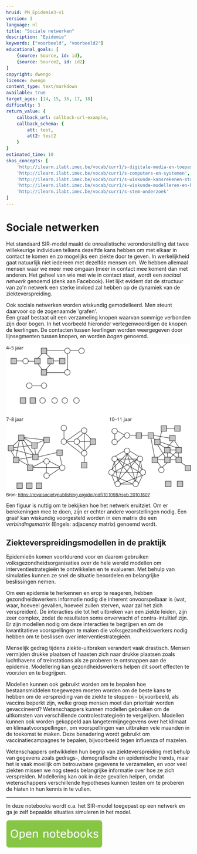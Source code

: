 ```yaml
---
hruid: PN_Epidemie3-v1
version: 3
language: nl
title: "Sociale netwerken"
description: "Epidemie"
keywords: ["voorbeeld", "voorbeeld2"]
educational_goals: [
    {source: Source, id: id}, 
    {source: Source2, id: id2}
]
copyright: dwengo
licence: dwengo
content_type: text/markdown
available: true
target_ages: [14, 15, 16, 17, 18]
difficulty: 3
return_value: {
    callback_url: callback-url-example,
    callback_schema: {
        att: test,
        att2: test2
    }
}
estimated_time: 10
skos_concepts: [
    'http://ilearn.ilabt.imec.be/vocab/curr1/s-digitale-media-en-toepassingen', 
    'http://ilearn.ilabt.imec.be/vocab/curr1/s-computers-en-systemen', 
    'http://ilearn.ilabt.imec.be/vocab/curr1/s-wiskunde-kansrekenen-statistiek',
    'http://ilearn.ilabt.imec.be/vocab/curr1/s-wiskunde-modelleren-en-heuristiek', 
    'http://ilearn.ilabt.imec.be/vocab/curr1/s-stem-onderzoek'
]
---
```


# Sociale netwerken

Het standaard SIR-model maakt de onrealistische veronderstelling dat twee willekeurige individuen telkens dezelfde kans hebben om met elkaar in contact te komen 
en zo mogelijks een ziekte door te geven. In werkelijkheid gaat natuurlijk niet iedereen met dezelfde mensen om. 
We hebben allemaal mensen waar we meer mee omgaan (meer in contact mee komen) dan met anderen. 
Het geheel van wie met wie in contact staat, wordt een *sociaal netwerk* genoemd (denk aan Facebook). Het lijkt evident dat de structuur van zo'n netwerk een sterke invloed zal hebben op de dynamiek van de ziekteverspreiding.

Ook sociale netwerken worden wiskundig gemodelleerd. Men steunt daarvoor op de zogenaamde 'grafen'.  
Een graaf bestaat uit een verzameling knopen waarvan sommige verbonden zijn door bogen. 
In het voorbeeld hieronder vertegenwoordigen de knopen de leerlingen. 
De contacten tussen leerlingen worden weergegeven door lijnsegmenten tussen knopen, en worden *bogen* genoemd. 

![Voorbeelden van gekleurde grafen die netwerken tussen kinderen van verschillende leeftijden voorstellen ([bron](https://royalsocietypublishing.org/doi/full/10.1098/rspb.2010.1807)).](embed/netwerkkinderen.png)
<sub>Bron: https://royalsocietypublishing.org/doi/pdf/10.1098/rspb.2010.1807</sub>

Een figuur is nuttig om te bekijken hoe het netwerk eruitziet. Om er berekeningen mee te doen, zijn er echter andere voorstellingen nodig. 
Een graaf kan wiskundig voorgesteld worden in een matrix die een *verbindingsmatrix* (Engels: adjacency matrix) genoemd wordt.

## Ziekteverspreidingsmodellen in de praktijk

Epidemieën komen voortdurend voor en daarom gebruiken volksgezondheidsorganisaties over de hele wereld modellen om interventiestrategieën te ontwikkelen 
en te evalueren. Met behulp van simulaties kunnen ze snel de situatie beoordelen en belangrijke beslissingen nemen. 

Om een ​​epidemie te herkennen en erop te reageren, hebben gezondheidswerkers informatie nodig die inherent onvoorspelbaar 
is (wat, waar, hoeveel gevallen, hoeveel zullen sterven, waar zal het zich verspreiden). 
De interacties die tot het uitbreken van een ziekte leiden, zijn zeer complex, zodat de resultaten soms onverwacht of contra-intuïtief zijn. 
Er zijn modellen nodig om deze interacties te begrijpen en om de kwantitatieve voorspellingen te maken die volksgezondheidswerkers nodig hebben 
om te beslissen over interventiestrategieën.

Menselijk gedrag tijdens ziekte-uitbraken verandert vaak drastisch. 
Mensen vermijden drukke plaatsen of haasten zich naar drukke plaatsen zoals luchthavens of treinstations als ze proberen te ontsnappen aan de epidemie. 
Modellering kan gezondheidswerkers helpen dit soort effecten te voorzien en te begrijpen.

Modellen kunnen ook gebruikt worden om te bepalen hoe bestaansmiddelen toegewezen moeten worden om de beste kans te hebben 
om de verspreiding van de ziekte te stoppen - bijvoorbeeld, als vaccins beperkt zijn, welke groep mensen moet dan prioritair worden gevaccineerd? 
Wetenschappers kunnen modellen gebruiken om de uitkomsten van verschillende controlestrategieën te vergelijken. 
Modellen kunnen ook worden gekoppeld aan langetermijngegevens over het klimaat en klimaatvoorspellingen, om voorspellingen van uitbraken vele maanden 
in de toekomst te maken. Deze benadering wordt gebruikt om vaccinatiecampagnes te bepalen, bijvoorbeeld tegen influenza of mazelen.

Wetenschappers ontwikkelen hun begrip van ziekteverspreiding met behulp van gegevens zoals gedrags-, demografische en epidemische trends, 
maar het is vaak moeilijk om betrouwbare gegevens te verzamelen, en voor veel ziekten missen we nog steeds belangrijke informatie over hoe ze zich verspreiden. 
Modellering kan ook in deze gevallen helpen, omdat wetenschappers verschillende hypotheses kunnen testen om te proberen de hiaten in hun kennis in te vullen.

***

In deze notebooks wordt o.a. het SIR-model toegepast op een netwerk en ga je zelf bepaalde situaties simuleren in het model.

[![](embed/Knop.png "Knop")](https://kiks.ilabt.imec.be/jupyterhub/?id=1221 "Notebooks Epidemie")

